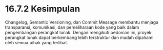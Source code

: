 # 16.7.2 Kesimpulan

Changelog, Semantic Versioning, dan Commit Message membantu menjaga transparansi, komunikasi, dan pemeliharaan kode yang baik dalam pengembangan perangkat lunak. Dengan mengikuti pedoman ini, proyek perangkat lunak dapat berkembang lebih terstruktur dan mudah dipahami oleh semua pihak yang terlibat.